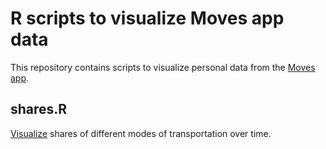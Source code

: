 R scripts to visualize Moves app data
=====================================

This repository contains scripts to visualize personal data from the
[Moves app](https://www.moves-app.com).

shares.R
--------

[Visualize](https://ilarischeinin.shinyapps.io/moves-share/) shares of
different modes of transportation over time.
